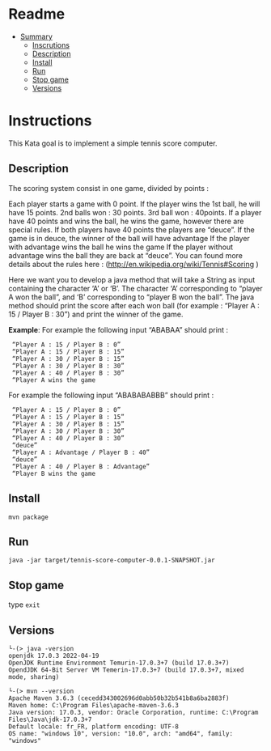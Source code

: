 # Readme
- [Summary](#Readme)
    * [Inscrutions](#instructions)
    * [Description](#description)
    * [Install](#install)
    * [Run](#run)
    * [Stop game](#stop-game)
    * [Versions](#versions)

# Instructions
This Kata goal is to implement a simple tennis score computer.

## Description
The scoring system consist in one game, divided by points :

Each player starts a game with 0 point.
If the player wins the 1st ball, he will have 15 points. 2nd balls won : 30 points. 3rd ball won : 40points.
If a player have 40 points and wins the ball, he wins the game, however there are special rules.
If both players have 40 points the players are “deuce”.
If the game is in deuce, the winner of the ball will have advantage
If the player with advantage wins the ball he wins the game
If the player without advantage wins the ball they are back at “deuce”.
You can found more details about the rules here : (http://en.wikipedia.org/wiki/Tennis#Scoring )

Here we want you to develop a java method that will take a String as input containing the character ‘A’ or ‘B’.
The character ‘A’ corresponding to “player A won the ball”, and ‘B’ corresponding to “player B won the ball”.
The java method should print the score after each won ball (for example : “Player A : 15 / Player B : 30”) and print the winner of the game.

**Example**:
For example the following input “ABABAA” should print :
```
 “Player A : 15 / Player B : 0”
 “Player A : 15 / Player B : 15”
 “Player A : 30 / Player B : 15”
 “Player A : 30 / Player B : 30”
 “Player A : 40 / Player B : 30”
 “Player A wins the game
```

For example the following input “ABABABABBB” should print :
```
 “Player A : 15 / Player B : 0”
 “Player A : 15 / Player B : 15”
 “Player A : 30 / Player B : 15”
 “Player A : 30 / Player B : 30”
 “Player A : 40 / Player B : 30”
 “deuce”
 “Player A : Advantage / Player B : 40”
 “deuce”
 “Player A : 40 / Player B : Advantage”
 “Player B wins the game
```

## Install
`mvn package`

## Run
`java -jar target/tennis-score-computer-0.0.1-SNAPSHOT.jar`

## Stop game
type `exit`

## Versions
```
└-(> java -version
openjdk 17.0.3 2022-04-19
OpenJDK Runtime Environment Temurin-17.0.3+7 (build 17.0.3+7)
OpendJDK 64-Bit Server VM Temerin-17.0.3+7 (build 17.0.3+7, mixed mode, sharing)

```

```
└-(> mvn --version
Apache Maven 3.6.3 (cecedd343002696d0abb50b32b541b8a6ba2883f)
Maven home: C:\Program Files\apache-maven-3.6.3
Java version: 17.0.3, vendor: Oracle Corporation, runtime: C:\Program Files\Java\jdk-17.0.3+7
Default locale: fr_FR, platform encoding: UTF-8
OS name: "windows 10", version: "10.0", arch: "amd64", family: "windows"
```